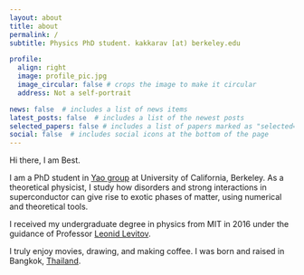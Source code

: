 ```yaml
---
layout: about
title: about
permalink: /
subtitle: Physics PhD student. kakkarav [at) berkeley.edu

profile:
  align: right
  image: profile_pic.jpg
  image_circular: false # crops the image to make it circular
  address: Not a self-portrait

news: false  # includes a list of news items
latest_posts: false  # includes a list of the newest posts
selected_papers: false # includes a list of papers marked as "selected={true}"
social: false  # includes social icons at the bottom of the page
---
```


Hi there, I am Best.

I am a PhD student in [Yao group](https://quantumoptics.physics.berkeley.edu/) at University of California, Berkeley.
As a theoretical physicist, I study how disorders and strong interactions in superconductor can give rise to exotic phases of matter, using numerical and theoretical tools.

I received my undergraduate degree in physics from MIT in 2016 under the guidance of Professor [Leonid Levitov](http://www.mit.edu/~levitov/). 

I truly enjoy movies, drawing, and making coffee.
I was born and raised in Bangkok, [Thailand](https://www.lonelyplanet.com/articles/best-places-to-visit-in-thailand).